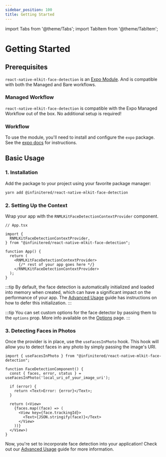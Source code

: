 ```yaml
---
sidebar_position: 100
title: Getting Started
---
```


import Tabs from '@theme/Tabs';
import TabItem from '@theme/TabItem';

# Getting Started

## Prerequisites

`react-native-mlkit-face-detection` is an [Expo Module](https://docs.expo.dev/modules/overview/). And is compatible with
both the Managed and Bare workflows.

### Managed Workflow

`react-native-mlkit-face-detection` is compatible with the Expo Managed Workflow out of the box. No additional setup is
required!

### Workflow

To use the module, you'll need to install and configure the `expo` package. See
the [expo docs](https://docs.expo.dev/bare/installing-expo-modules/) for instructions.

## Basic Usage

### 1. Installation

Add the package to your project using your favorite package manager:

```bash
yarn add @infinitered/react-native-mlkit-face-detection
```

### 2. Setting Up the Context

Wrap your app with the `RNMLKitFaceDetectionContextProvider` component.

```tsx
// App.tsx

import {
  RNMLKitFaceDetectionContextProvider,
} from "@infinitered/react-native-mlkit-face-detection";

function App() {
  return (
    <RNMLKitFaceDetectionContextProvider>
      {/* rest of your app goes here */}
    </RNMLKitFaceDetectionContextProvider>
  );
}
```

:::tip
By default, the face detection is automatically initialized and loaded into memory when created, which can have a
significant impact on the performance of your app. The [Advanced Usage](../advanced-usage/#2-deferred-initialization)
guide has instructions on how to defer this initialization.
:::

:::tip
You can set custom options for the face detector by passing them to the `options` prop. More info available on
the [Options](../options) page.
:::

### 3. Detecting Faces in Photos

Once the provider is in place, use the `useFacesInPhoto` hook. This hook will allow you to detect faces in any photo by
simply passing the image's URI.

```tsx
import { useFacesInPhoto } from "@infinitered/react-native-mlkit-face-detection";

function FaceDetectionComponent() {
  const { faces, error, status } = useFacesInPhoto('local_uri_of_your_image_uri');

  if (error) {
    return <Text>Error: {error}</Text>;
  }

  return (<View>
    {faces.map((face) => (
      <View key={face.trackingId}>
        <Text>{JSON.stringify(face)}</Text>
      </View>
    ))}
  </View>)
}
```

Now, you're set to incorporate face detection into your application! Check out our [Advanced Usage](../advanced-usage)
guide
for more information.
